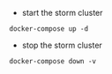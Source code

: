 * start the storm cluster
```
docker-compose up -d
```

* stop the storm cluster
```
docker-compose down -v
```
